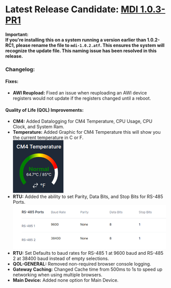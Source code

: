 # Latest Release Candidate: [MDI 1.0.3-PR1](https://github.com/Altronic-LLC/Altronic-Public-Files/blob/main/ACM4000_Releases/PR/1.0.3/mdi-1.0.3-PR1.atf)
**Important:**  
**If you're installing this on a system running a version earlier than 1.0.2-RC1, please rename the file to `mdi-1.0.2.atf`. This ensures the system will recognize the update file. This naming issue has been resolved in this release.**

### Changelog:

#### Fixes:
- **AWI Reupload:** Fixed an issue when reuploading an AWI device registers would not update if the registers changed until a reboot.

#### Quality of Life (QOL) Improvements:
- **CM4:** Added Datalogging for CM4 Temperature, CPU Usage, CPU Clock, and System Ram.
- **Temperature:** Added Graphic for CM4 Temperature this will show you the current temperature in C or F.  
    ![Temperature](TemperatureImage.png)
- **RTU:** Added the ability to set Parity, Data Bits, and Stop Bits for RS-485 Ports.  
    ![alt text](RS-485.png)
- **RTU:** Set Defaults to baud rates for RS-485 1 at 9600 baud and RS-485 2 at 38400 baud instead of empty selections.
- **QOL-GENERAL:** Removed non-required browser console logging.
- **Gateway Caching:** Changed Cache time from 500ms to 1s to speed up networking when using multiple browsers. 
- **Main Device:** Added none option for Main Device.